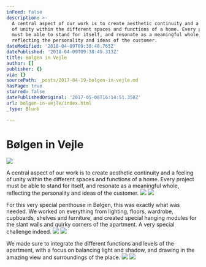 ```yaml
---
inFeed: false
description: >-
  A central aspect of our work is to create aesthetic continuity and a feeling
  of unity within the different spaces and functions of a home. Every project
  must be able to stand for itself, and resonate as a meaningful whole,
  reflecting the personality and ideas of the customer.
dateModified: '2018-04-09T09:38:48.765Z'
datePublished: '2018-04-09T09:38:49.313Z'
title: Bølgen in Vejle
author: []
publisher: {}
via: {}
sourcePath: _posts/2017-04-19-bolgen-in-vejle.md
hasPage: true
starred: false
datePublishedOriginal: '2017-05-08T16:14:51.350Z'
url: bolgen-in-vejle/index.html
_type: Blurb

---
```

# Bølgen in Vejle
![](https://the-grid-user-content.s3-us-west-2.amazonaws.com/f391f28d-3fda-4b54-8abb-0d79e79e8c55.jpg)

A central aspect of our work is to create aesthetic continuity and a feeling of unity within the different spaces and functions of a home. Every project must be able to stand for itself, and resonate as a meaningful whole, reflecting the personality and ideas of the customer.
![](https://the-grid-user-content.s3-us-west-2.amazonaws.com/b88492f5-63a8-446e-8fef-ec144677e5df.jpg)
![](https://the-grid-user-content.s3-us-west-2.amazonaws.com/9479b2c7-cc21-428f-82ed-f88742802698.jpg)

For this very special penthouse in Bølgen, this was exactly what was needed. We worked on everything from lighting, floors, wardrobe, cupboards, shelves and furniture, and created special hanging modules for the slant walls and quirky corners of the apartment. A very special challenge indeed.
![](https://the-grid-user-content.s3-us-west-2.amazonaws.com/ed75b9b9-7d1c-401d-9440-b53c17c3d2b7.jpg)
![](https://the-grid-user-content.s3-us-west-2.amazonaws.com/0f413ba7-e59c-4949-a3ee-62a4783d36d6.jpg)

We made sure to integrate the different functions and levels of the apartment, with a focus on balancing light and shadow, and drawing in the amazing view and surroundings of the place.
![](https://the-grid-user-content.s3-us-west-2.amazonaws.com/eb01c714-ce51-4a2c-a0e4-b92db19ec346.jpg)
![](https://the-grid-user-content.s3-us-west-2.amazonaws.com/e7f5944c-c17a-417f-8e8b-20d6ff2bb0e6.jpg)